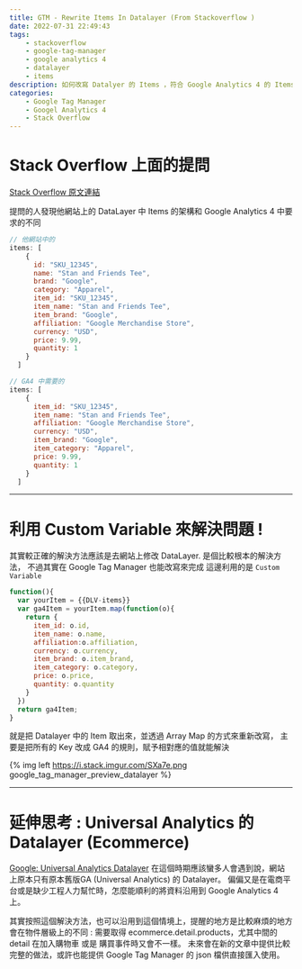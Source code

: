 ```yaml
---
title: GTM - Rewrite Items In Datalayer (From Stackoverflow )
date: 2022-07-31 22:49:43
tags: 
	- stackoverflow
	- google-tag-manager
	- google analytics 4
	- datalayer
	- items
description: 如何改寫 Datalyer 的 Items ，符合 Google Analytics 4 的 Items 規格
categories: 
	- Google Tag Manager
	- Googel Analytics 4
	- Stack Overflow
---
```



# Stack Overflow 上面的提問

[Stack Overflow 原文連結](https://stackoverflow.com/questions/73098387/can-ecommerce-item-for-ga4-add-to-cart-event-have-custom-parameters/)

提問的人發現他網站上的 DataLayer 中 Items 的架構和 Google Analytics 4 中要求的不同

```javascript
// 他網站中的
items: [
    {
      id: "SKU_12345",
      name: "Stan and Friends Tee",
      brand: "Google",
      category: "Apparel",
      item_id: "SKU_12345",
      item_name: "Stan and Friends Tee",
      item_brand: "Google",
      affiliation: "Google Merchandise Store",
      currency: "USD",
      price: 9.99,
      quantity: 1
    }
  ]
```

```javascript
// GA4 中需要的
items: [
    {
      item_id: "SKU_12345",
      item_name: "Stan and Friends Tee",
      affiliation: "Google Merchandise Store",
      currency: "USD",
      item_brand: "Google",
      item_category: "Apparel",
      price: 9.99,
      quantity: 1
    }
  ]
```



---

# 利用 Custom Variable 來解決問題 !

其實較正確的解決方法應該是去網站上修改 DataLayer. 是個比較根本的解決方法，
不過其實在 Google Tag Manager 也能改寫來完成
這邊利用的是 ```Custom Variable``` 

```javascript
function(){
  var yourItem = {{DLV-items}}
  var ga4Item = yourItem.map(function(o){
    return {
      item_id: o.id,
      item_name: o.name,
      affiliation:o.affiliation,
      currency: o.currency,
      item_brand: o.item_brand,
      item_category: o.category,
      price: o.price,
      quantity: o.quantity
    }
  })
  return ga4Item;
}

```

就是把 Datalayer 中的 Item 取出來，並透過 Array Map 的方式來重新改寫，
主要是把所有的 Key 改成 GA4 的規則，賦予相對應的值就能解決

{% img left	https://i.stack.imgur.com/SXa7e.png google_tag_manager_preview_datalayer %}

---

# 延伸思考 : Universal Analytics 的 Datalayer (Ecommerce)


[Google: Universal Analytics Datalayer](https://developers.google.com/analytics/devguides/collection/ua/gtm/enhanced-ecommerce#details)
在這個時期應該蠻多人會遇到說，網站上原本只有原本舊版GA (Universal Analytics) 的 Datalayer。 
偏偏又是在電商平台或是缺少工程人力幫忙時，怎麼能順利的將資料沿用到 Google Analytics 4 上。

其實按照這個解決方法，也可以沿用到這個情境上，提醒的地方是比較麻煩的地方會在物件層級上的不同 :
需要取得 ecommerce.detail.products，尤其中間的 detail 在加入購物車 或是 購買事件時又會不一樣。
未來會在新的文章中提供比較完整的做法，或許也能提供 Google Tag Manager 的 json 檔供直接匯入使用。

